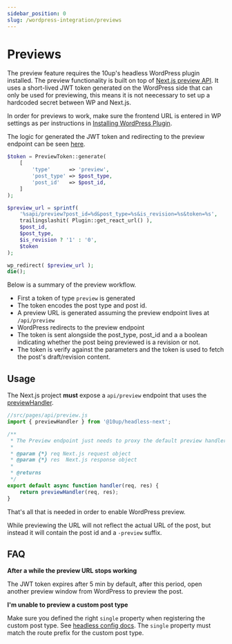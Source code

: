 ```yaml
---
sidebar_position: 0
slug: /wordpress-integration/previews
---
```


# Previews

The preview feature requires the 10up's headless WordPress plugin installed. The preview functionality is built on top of [Next.js preview API](https://nextjs.org/docs/advanced-features/preview-mode). It uses a short-lived JWT token generated on the WordPress side that can only be used for previewing, this means it is not neecessary to set up a hardcoded secret between WP and Next.js.

In order for previews to work, make sure the frontend URL is entered in WP settings as per instructions in [Installing WordPress Plugin](/docs/getting-started/installing-wordpress-plugin).

The logic for generated the JWT token and redirecting to the preview endpoint can be seen [here](https://github.com/10up/headless/blob/develop/wp/tenup-headless-wp/includes/classes/Preview/preview.php).

```php
$token = PreviewToken::generate(
	[
		'type'      => 'preview',
		'post_type' => $post_type,
		'post_id'   => $post_id,
	]
);

$preview_url = sprintf(
	'%sapi/preview?post_id=%d&post_type=%s&is_revision=%s&token=%s',
	trailingslashit( Plugin::get_react_url() ),
	$post_id,
	$post_type,
	$is_revision ? '1' : '0',
	$token
);

wp_redirect( $preview_url );
die();
```
Below is a summary of the preview workflow.

- First a token of type `preview` is generated
- The token encodes the post type and post id.
- A preview URL is generated assuming the preview endpoint lives at `/api/preview`
- WordPress redirects to the preview endpoint
- The token is sent alongside the post_type, post_id and a a boolean indicating whether the post being previewed is a revision or not. 
- The token is verify against the parameters and the token is used to fetch the post's draft/revision content.



## Usage

The Next.js project **must** expose a `api/preview` endpoint that uses the [previewHandler](/api/modules/10up_headless_next/#previewhandler).

```javascript
//src/pages/api/preview.js
import { previewHandler } from '@10up/headless-next';

/**
 * The Preview endpoint just needs to proxy the default preview handler
 *
 * @param {*} req Next.js request object
 * @param {*} res  Next.js response object
 *
 * @returns
 */
export default async function handler(req, res) {
	return previewHandler(req, res);
}
```

That's all that is needed in order to enable WordPress preview.

While previewing the URL will not reflect the actual URL of the post, but instead it will contain the post id and a `-preview` suffix.

## FAQ

**After a while the preview URL stops working**

The JWT token expires after 5 min by default, after this period, open another preview window from WordPress to preview the post.

**I'm unable to preview a custom post type**

Make sure you defined the right `single` property when registering the custom post type. See [headless config docs](/docs/getting-started/headless-config/#customposttypes). The `single` property must match the route prefix for the custom post type.
